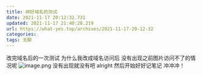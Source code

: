 ```yaml
---
title: 绑好域名的测试
date: 2021-11-17 20:12:32.731
updated: 2021-11-17 21:40:28.219
url: https://what-yes.top/archives/2021-11-17-20-12-32
categories: 
tags: 无聊 
---
```


改完域名后的一次测试
为什么我改成域名访问后
没有出现之前图片访问不了的情况呢
![image.png](https://oss.what-yes.top/halo-blog/image_1637151144314.png)
没有出现就没有吧
alright
然后开始好好记笔记
冲冲冲！